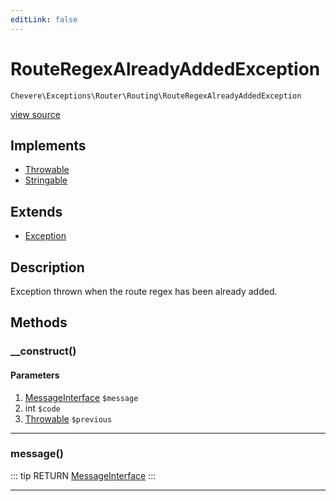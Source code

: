 ```yaml
---
editLink: false
---
```


# RouteRegexAlreadyAddedException

`Chevere\Exceptions\Router\Routing\RouteRegexAlreadyAddedException`

[view source](https://github.com/chevere/chevere/blob/master/src/Chevere/Exceptions/Router/Routing/RouteRegexAlreadyAddedException.php)

## Implements

- [Throwable](https://www.php.net/manual/class.throwable)
- [Stringable](https://www.php.net/manual/class.stringable)

## Extends

- [Exception](../../Core/Exception.md)

## Description

Exception thrown when the route regex has been already added.

## Methods

### __construct()

#### Parameters

1. [MessageInterface](../../../Interfaces/Message/MessageInterface.md) `$message`
2. int `$code`
3. [Throwable](https://www.php.net/manual/class.throwable) `$previous`

---

### message()

::: tip RETURN
[MessageInterface](../../../Interfaces/Message/MessageInterface.md)
:::

---
